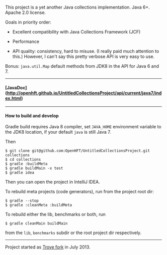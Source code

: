 This project is a yet another Java collections implementation. Java 6+. Apache 2.0 license.

Goals in priority order:

 - Excellent compatibility with Java Collections Framework (JCF)

 - Performance

 - API quality: consistency, hard to misuse. (I really paid much attention to this.)
   However, I can't say this pretty verbose API is very easy to use.

Bonus: `java.util.Map` default methods from JDK8 in the API for Java 6 and 7.

---

#### [JavaDoc] (http://openhft.github.io/UntitledCollectionsProject/api/current/java7/index.html)

---

#### How to build and develop
Gradle build requires Java 8 compiler, set `JAVA_HOME` environment variable to the JDK8 location, if
your default `java` is still Java 7.

Then

    $ git clone git@github.com:OpenHFT/UntitledCollectionsProject.git collections
    $ cd collections
    $ gradle :buildMeta
    $ gradle buildMain -x test
    $ gradle idea

Then you can open the project in IntelliJ IDEA.

To rebuild meta projects (code generators), run from the project root dir:

    $ gradle --stop
    $ gradle :cleanMeta :buildMeta

To rebuild either the lib, benchmarks or both, run

    $ gradle cleanMain buildMain

from the `lib`, `benchmarks` subdir or the root project dir respectively.
 
---

Project started as [Trove fork](https://bitbucket.org/leventov/trove) in July 2013.

